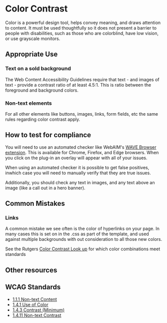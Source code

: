 # Color Contrast
Color is a powerful design tool, helps convey meaning, and draws attention to content. It must be used thoughtfully so it does not present a barrier to people with disabilities, such as those who are colorblind, have low vision, or use grayscale monitors.

## Appropriate Use
### Text on a sold background
The Web Content Accessibility Guidelines require that text - and images of text - provide a contrast ratio of at least 4.5:1. This is ratio between the foreground and background colors.

### Non-text elements
For all other elements like buttons, images, links, form fields, etc the same rules regarding color contrast apply.

## How to test for compliance
You will need to use an automated checker like WebAIM's [WAVE Browser extension](https://wave.webaim.org/). This is available for Chrome, Firefox, and Edge browsers. When you click on the plug-in an overlay will appear with all of your issues.

When using an automated checker it is possible to get false positives, inwhich case you will need to manually verify that they are true issues.

Additionally, you should check any text in images, and any text above an image (like a call out in a hero banner). 

## Common Mistakes
### Links
A common mistake we see often is the color of hyperlinks on your page. In many cases this is set on in the .css as part of the template, and used against multiple backgrounds with out consideration to all those new colors. 

See the Rutgers [Color Contrast Look up](https://jkhurdan.github.io/A11yTraining/WebContent/ColorFilter.html) for which color combinations meet standards

## Other resources

## WCAG Standards
* [1.1.1 Non-text Content](https://www.w3.org/WAI/WCAG21/quickref/#qr-text-equiv-all)
* [1.4.1 Use of Color](https://www.w3.org/WAI/WCAG22/Understanding/use-of-color.html)
* [1.4.3 Contrast (Minimum)](https://www.w3.org/WAI/WCAG21/Understanding/contrast-minimum) 
* [1.4.11 Non-text Contrast](https://www.w3.org/WAI/WCAG22/Understanding/non-text-contrast.html)
